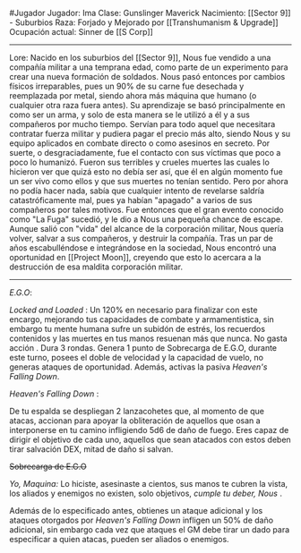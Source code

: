 #Jugador 
Jugador: Ima
Clase: Gunslinger Maverick
Nacimiento: [[Sector 9]] - Suburbios
Raza: Forjado y Mejorado por [[Transhumanism & Upgrade]]
Ocupación actual: Sinner de [[S Corp]]



---


Lore: Nacido en los suburbios del [[Sector 9]], Nous fue vendido a una compañía militar a una temprana edad, como parte de un experimento para crear una nueva formación de soldados. Nous pasó entonces por cambios físicos irreparables, pues un 90% de su carne fue desechada y reemplazada por metal, siendo ahora más máquina que humano (o cualquier otra raza fuera antes). Su aprendizaje se basó principalmente en como ser un arma, y solo de esta manera se le utilizó a él y a sus compañeros por mucho tiempo. Servían para todo aquel que necesitara contratar fuerza militar y pudiera pagar el precio más alto, siendo Nous y su equipo  aplicados en combate directo o como asesinos en secreto. Por suerte, o desgraciadamente, fue el contacto con sus víctimas que poco a poco lo humanizó. Fueron sus terribles y crueles muertes las cuales lo hicieron ver que quizá esto no debía ser así, que él en algún momento fue un ser vivo como ellos y que sus muertes no tenían sentido. Pero por ahora no podía hacer nada, sabía que cualquier intento de revelarse saldría catastróficamente mal, pues ya habían "apagado" a varios de sus compañeros por tales motivos. Fue entonces que el gran evento conocido como "La Fuga" sucedió, y le dio a Nous una pequeña chance de escape. Aunque salió con "vida" del alcance de la corporación militar, Nous quería volver, salvar a sus compañeros, y destruir la compañía. Tras un par de años escabulléndose e integrándose en la sociedad, Nous encontró una oportunidad en [[Project Moon]], creyendo que esto lo acercara a la destrucción de esa maldita corporación militar.


---


_E.G.O_:

*Locked and Loaded* :
Un 120% en necesario para finalizar con este encargo, mejorando tus capacidades de combate y armamentistica, sin embargo tu mente humana sufre un subidón de estrés, los recuerdos contenidos y las muertes en tus manos resuenan más que nunca.
No gasta acción .
Dura 3 rondas.
Genera 1 punto de Sobrecarga de E.G.O, durante este turno, posees el doble de velocidad y la capacidad de vuelo, no generas ataques de oportunidad. Además, activas la pasiva *Heaven's Falling Down*.

*Heaven's Falling Down* :

De tu espalda se despliegan 2 lanzacohetes que, al momento de que atacas, accionan para apoyar la obliteración de aquellos que osan a interponerse en tu camino infligiendo 5d6 de daño de fuego. Eres capaz de dirigir el objetivo de cada uno, aquellos que sean atacados con estos deben tirar salvación DEX, mitad de daño si salvan. 

~~Sobrecarga de E.G.O~~

*Yo, Maquina:*
Lo hiciste, asesinaste a cientos, sus manos te cubren la vista, los aliados y enemigos no existen, solo objetivos, *cumple tu deber, Nous* .

Además de lo especificado antes, obtienes un ataque adicional y los ataques otorgados por *Heaven's Falling Down* infligen un 50% de daño adicional, sin embargo cada vez que ataques el GM debe tirar un dado para especificar a quien atacas, pueden ser aliados o enemigos.
